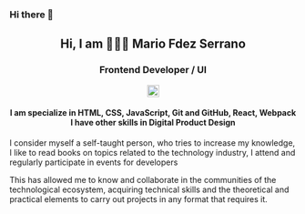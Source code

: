 ### Hi there 👋

<h2 align="center"> Hi, I am 🧑🏾‍💻 Mario Fdez Serrano</h2>
<h3 align="center">Frontend Developer / UI</h3>

<p align="center">
  <a href="https://twitter.com/himariiius">
  <img align="center" alt="Mario Fernandez | Twitter" width="21px" src="https://raw.githubusercontent.com/anuraghazra/anuraghazra/master/assets/twitter.svg" />
</a>
</p>

#### <p align="center">I am specialize in HTML, CSS, JavaScript, Git and GitHub,  React, Webpack I have other skills in Digital Product Design</p>


I consider myself a self-taught person, who tries to increase my knowledge, I like to read books on topics related to the technology industry, I attend and regularly participate in events for developers

This has allowed me to know and collaborate in the communities of the technological ecosystem,
acquiring technical skills and the theoretical and practical elements to carry out projects in any format that requires it.

<!--
**mariuscaribe/mariuscaribe** is a ✨ _special_ ✨ repository because its `README.md` (this file) appears on your GitHub profile.

Here are some ideas to get you started:

- 🔭 I’m currently working on ...
- 🌱 I’m currently learning ...
- 👯 I’m looking to collaborate on ...
- 🤔 I’m looking for help with ...
- 💬 Ask me about ...
- 📫 How to reach me: ...
- 😄 Pronouns: ...
- ⚡ Fun fact: ...
-->
